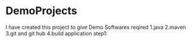 # DemoProjects
I have created this project to give Demo
Softwares reqired
 1.java
 2.maven
 3.git and git hub
 4.build application
 step1:

